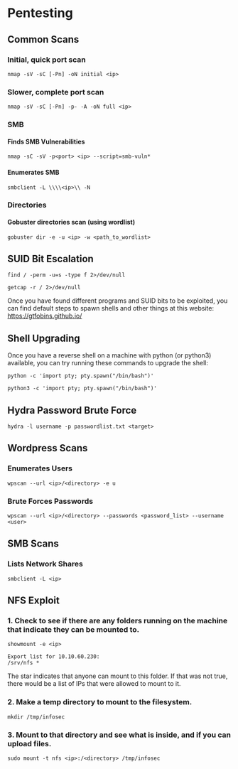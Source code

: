 # Pentesting

## Common Scans

### Initial, quick port scan

`nmap -sV -sC [-Pn] -oN initial <ip>`

### Slower, complete port scan

`nmap -sV -sC [-Pn] -p- -A -oN full <ip>`

### SMB

#### Finds SMB Vulnerabilities

`nmap -sC -sV -p<port> <ip> --script=smb-vuln*`

#### Enumerates SMB

`smbclient -L \\\\<ip>\\ -N`

### Directories

#### Gobuster directories scan (using wordlist)
`gobuster dir -e -u <ip> -w <path_to_wordlist>`

## SUID Bit Escalation

`find / -perm -u=s -type f 2>/dev/null`

`getcap -r / 2>/dev/null`

Once you have found different programs and SUID bits to be exploited, you can find default steps to spawn shells and other things at this website: https://gtfobins.github.io/

## Shell Upgrading

Once you have a reverse shell on a machine with python (or python3) available, you can try running these commands to upgrade the shell:

`python -c 'import pty; pty.spawn("/bin/bash")'`

`python3 -c 'import pty; pty.spawn("/bin/bash")'`

## Hydra Password Brute Force

`hydra -l username -p passwordlist.txt <target>`

## Wordpress Scans

### Enumerates Users

`wpscan --url <ip>/<directory> -e u`

### Brute Forces Passwords

`wpscan --url <ip>/<directory> --passwords <password_list> --username <user>`

## SMB Scans

### Lists Network Shares

`smbclient -L <ip>`

## NFS Exploit

### 1. Check to see if there are any folders running on the machine that indicate they can be mounted to.
`showmount -e <ip>`

```
Export list for 10.10.60.230:
/srv/nfs *
```
The star indicates that anyone can mount to this folder. If that was not true, there would be a list of IPs that were allowed to mount to it.

### 2. Make a temp directory to mount to the filesystem.
`mkdir /tmp/infosec`

### 3. Mount to that directory and see what is inside, and if you can upload files.
`sudo mount -t nfs <ip>:/<directory> /tmp/infosec`
